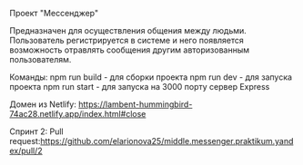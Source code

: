 Проект "Мессенджер"

Предназначен для осуществления общения между людьми. Пользователь регистрируется в системе и него появляется возможность отравлять сообщения другим авторизованным пользователям. 

Команды:
npm run build - для сборки проекта
npm run dev - для запуска проекта
npm run start - для запуска на 3000 порту сервер Express

Домен из Netlify: https://lambent-hummingbird-74ac28.netlify.app/index.html#close

Спринт 2:
Pull request:https://github.com/elarionova25/middle.messenger.praktikum.yandex/pull/2